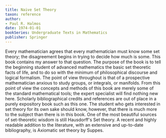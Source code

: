 ```yaml
---
title: Naive Set Theory
taxon: reference
author:
- Paul R. Halmos
date: 1974-01-01
bookSeries: Undergraduate Texts in Mathematics
publisher: Springer
---
```


 Every mathematician agrees that every mathematician must know some set theory; the disagreement begins in trying to decide how much is some. This book contains my answer to that question. The purpose of the book is to tell the beginning student of advanced mathematics the basic set­ theoretic facts of life, and to do so with the minimum of philosophical discourse and logical formalism. The point of view throughout is that of a prospective mathematician anxious to study groups, or integrals, or manifolds. From this point of view the concepts and methods of this book are merely some of the standard mathematical tools; the expert specialist will find nothing new here. Scholarly bibliographical credits and references are out of place in a purely expository book such as this one. The student who gets interested in set theory for its own sake should know, however, that there is much more to the subject than there is in this book. One of the most beautiful sources of set-theoretic wisdom is still Hausdorff's Set theory. A recent and highly readable addition to the literature, with an extensive and up-to-date bibliography, is Axiomatic set theory by Suppes.
